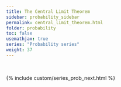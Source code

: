 ```yaml
---
title: The Central Limit Theorem
sidebar: probability_sidebar
permalink: central_limit_theorem.html
folder: probability
toc: false
usemathjax: true
series: "Probability series"
weight: 37
---
```




<br>

{% include custom/series_prob_next.html %}
